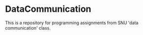 # DataCommunication
This is a repository for programming assignments from SNU 'data communication' class.
